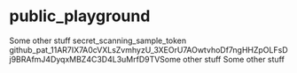 # public_playground

Some other stuff
secret_scanning_sample_token
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Some other stuff
Some other stuff

